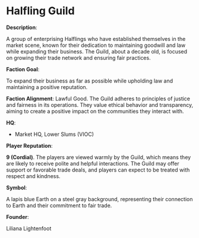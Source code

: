 # Halfling Guild

**Description**:

A group of enterprising Halflings who have established themselves in the market scene, known for their dedication to maintaining goodwill and law while expanding their business. The Guild, about a decade old, is focused on growing their trade network and ensuring fair practices.

**Faction Goal**:

To expand their business as far as possible while upholding law and maintaining a positive reputation.

**Faction Alignment**: Lawful Good. The Guild adheres to principles of justice and fairness in its operations. They value ethical behavior and transparency, aiming to create a positive impact on the communities they interact with.

**HQ**:

 * Market HQ, Lower Slums (VIOC)

**Player Reputation**: 

**9 (Cordial)**. The players are viewed warmly by the Guild, which means they are likely to receive polite and helpful interactions. The Guild may offer support or favorable trade deals, and players can expect to be treated with respect and kindness.

**Symbol**:

A lapis blue Earth on a steel gray background, representing their connection to Earth and their commitment to fair trade.

**Founder**:

Liliana Lightenfoot